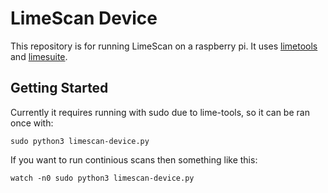 # LimeScan Device
This repository is for running LimeScan on a raspberry pi. It uses [limetools](https://github.com/myriadrf/lime-tools) and [limesuite](https://github.com/myriadrf/LimeSuite).

## Getting Started
Currently it requires running with sudo due to lime-tools, so it can be ran once with:
```
sudo python3 limescan-device.py
```

If you want to run continious scans then something like this:
```
watch -n0 sudo python3 limescan-device.py
```